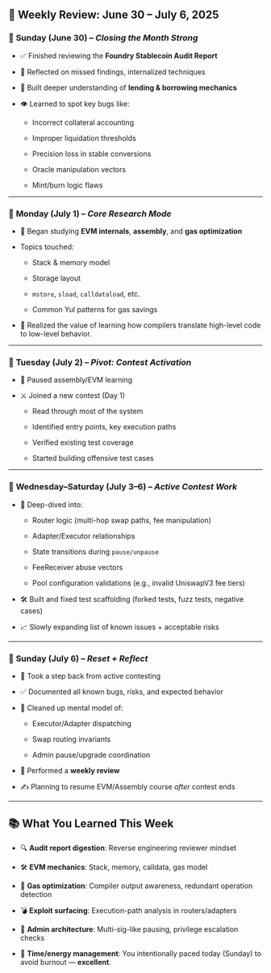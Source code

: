 ## 🧾 Weekly Review: **June 30 – July 6, 2025**

### 📅 **Sunday (June 30)** – _Closing the Month Strong_

- ✅ Finished reviewing the **Foundry Stablecoin Audit Report**
    
- 📌 Reflected on missed findings, internalized techniques
    
- 🚀 Built deeper understanding of **lending & borrowing mechanics**
    
- 👁️ Learned to spot key bugs like:
    
    - Incorrect collateral accounting
        
    - Improper liquidation thresholds
        
    - Precision loss in stable conversions
        
    - Oracle manipulation vectors
        
    - Mint/burn logic flaws
        

---

### 📅 **Monday (July 1)** – _Core Research Mode_

- 🧠 Began studying **EVM internals**, **assembly**, and **gas optimization**
    
- Topics touched:
    
    - Stack & memory model
        
    - Storage layout
        
    - `mstore`, `sload`, `calldataload`, etc.
        
    - Common Yul patterns for gas savings
        
- 🔧 Realized the value of learning how compilers translate high-level code to low-level behavior.
    

---

### 📅 **Tuesday (July 2)** – _Pivot: Contest Activation_

- 🛑 Paused assembly/EVM learning
    
- ⚔️ Joined a new contest (Day 1)
    
    - Read through most of the system
        
    - Identified entry points, key execution paths
        
    - Verified existing test coverage
        
    - Started building offensive test cases
        

---

### 📅 **Wednesday–Saturday (July 3–6)** – _Active Contest Work_

- 🧪 Deep-dived into:
    
    - Router logic (multi-hop swap paths, fee manipulation)
        
    - Adapter/Executor relationships
        
    - State transitions during `pause/unpause`
        
    - FeeReceiver abuse vectors
        
    - Pool configuration validations (e.g., invalid UniswapV3 fee tiers)
        
- 🛠️ Built and fixed test scaffolding (forked tests, fuzz tests, negative cases)
    
- 📈 Slowly expanding list of known issues + acceptable risks
    

---

### 📅 **Sunday (July 6)** – _Reset + Reflect_

- 🧘 Took a step back from active contesting
    
- ✅ Documented all known bugs, risks, and expected behavior
    
- 🧠 Cleaned up mental model of:
    
    - Executor/Adapter dispatching
        
    - Swap routing invariants
        
    - Admin pause/upgrade coordination
        
- 📝 Performed a **weekly review**
    
- ✍️ Planning to resume EVM/Assembly course _after_ contest ends
    

---

## 📚 **What You Learned This Week**

- 🔍 **Audit report digestion**: Reverse engineering reviewer mindset
    
- 🛠️ **EVM mechanics**: Stack, memory, calldata, gas model
    
- 🧬 **Gas optimization**: Compiler output awareness, redundant operation detection
    
- 💣 **Exploit surfacing**: Execution-path analysis in routers/adapters
    
- 🔐 **Admin architecture**: Multi-sig-like pausing, privilege escalation checks
    
- 🧭 **Time/energy management**: You intentionally paced today (Sunday) to avoid burnout — **excellent**.


